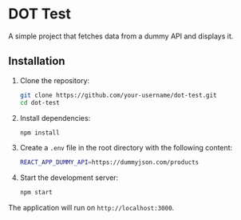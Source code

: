 # DOT Test

A simple project that fetches data from a dummy API and displays it.

## Installation

1. Clone the repository:
    ```bash
    git clone https://github.com/your-username/dot-test.git
    cd dot-test
    ```

2. Install dependencies:
    ```bash
    npm install
    ```

3. Create a `.env` file in the root directory with the following content:
    ```bash
    REACT_APP_DUMMY_API=https://dummyjson.com/products
    ```

4. Start the development server:
    ```bash
    npm start
    ```

The application will run on `http://localhost:3000`.
